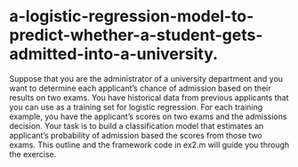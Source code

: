 # a-logistic-regression-model-to-predict-whether-a-student-gets-admitted-into-a-university.

Suppose that you are the administrator of a university department and
you want to determine each applicant’s chance of admission based on their
results on two exams. You have historical data from previous applicants
that you can use as a training set for logistic regression. For each training
example, you have the applicant’s scores on two exams and the admissions
decision.
Your task is to build a classification model that estimates an applicant’s
probability of admission based the scores from those two exams. This outline
and the framework code in ex2.m will guide you through the exercise.
